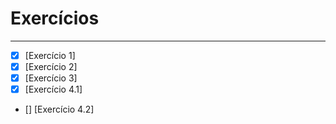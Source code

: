 # Exercícios

***

- [X] [Exercício 1]
- [X] [Exercício 2]
- [X] [Exercício 3]
- [X] [Exercício 4.1]
- [] [Exercício 4.2]
